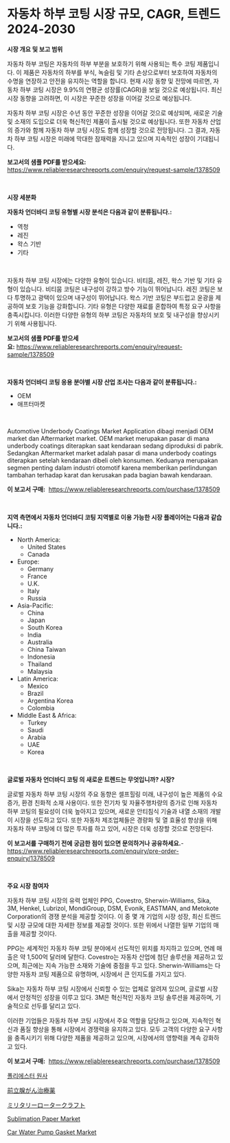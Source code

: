 <p><h1>자동차 하부 코팅 시장 규모, CAGR, 트렌드 2024-2030</h1></p><p><strong>시장 개요 및 보고 범위</strong></p>
<p><p>자동차 하부 코팅은 자동차의 하부 부분을 보호하기 위해 사용되는 특수 코팅 제품입니다. 이 제품은 자동차의 하부를 부식, 녹슬림 및 기타 손상으로부터 보호하여 자동차의 수명을 연장하고 안전을 유지하는 역할을 합니다. 현재 시장 동향 및 전망에 따르면, 자동차 하부 코팅 시장은 9.9%의 연평균 성장률(CAGR)을 보일 것으로 예상됩니다. 최신 시장 동향을 고려하면, 이 시장은 꾸준한 성장을 이어갈 것으로 예상됩니다.</p><p>자동차 하부 코팅 시장은 수년 동안 꾸준한 성장을 이어갈 것으로 예상되며, 새로운 기술 및 소재의 도입으로 더욱 혁신적인 제품이 출시될 것으로 예상됩니다. 또한 자동차 산업의 증가와 함께 자동차 하부 코팅 시장도 함께 성장할 것으로 전망됩니다. 그 결과, 자동차 하부 코팅 시장은 미래에 막대한 잠재력을 지니고 있으며 지속적인 성장이 기대됩니다.</p></p>
<p><strong>보고서의 샘플 PDF를 받으세요:</strong> <a href="https://www.reliableresearchreports.com/enquiry/request-sample/1378509">https://www.reliableresearchreports.com/enquiry/request-sample/1378509</a></p>
<p>&nbsp;</p>
<p><strong>시장 세분화</strong></p>
<p><strong>자동차 언더바디 코팅 유형별 시장 분석은 다음과 같이 분류됩니다.:</strong></p>
<p><ul><li>역청</li><li>레진</li><li>왁스 기반</li><li>기타</li></ul></p>
<p>&nbsp;</p>
<p><p> 자동차 하부 코팅 시장에는 다양한 유형이 있습니다. 비티뭄, 레진, 왁스 기반 및 기타 유형이 있습니다. 비티뭄 코팅은 내구성이 강하고 방수 기능이 뛰어납니다. 레진 코팅은 보다 투명하고 광택이 있으며 내구성이 뛰어납니다. 왁스 기반 코팅은 부드럽고 윤광을 제공하여 보호 기능을 강화합니다. 기타 유형은 다양한 재료를 혼합하여 특정 요구 사항을 충족시킵니다. 이러한 다양한 유형의 하부 코팅은 자동차의 보호 및 내구성을 향상시키기 위해 사용됩니다.</p></p>
<p><strong>보고서의 샘플 PDF를 받으세요:</strong>&nbsp;<a href="https://www.reliableresearchreports.com/enquiry/request-sample/1378509">https://www.reliableresearchreports.com/enquiry/request-sample/1378509</a></p>
<p>&nbsp;</p>
<p><strong> 자동차 언더바디 코팅 응용 분야별 시장 산업 조사는 다음과 같이 분류됩니다.:</strong></p>
<p><ul><li>OEM</li><li>애프터마켓</li></ul></p>
<p>&nbsp;</p>
<p><p>Automotive Underbody Coatings Market Application dibagi menjadi OEM market dan Aftermarket market. OEM market merupakan pasar di mana underbody coatings diterapkan saat kendaraan sedang diproduksi di pabrik. Sedangkan Aftermarket market adalah pasar di mana underbody coatings diterapkan setelah kendaraan dibeli oleh konsumen. Keduanya merupakan segmen penting dalam industri otomotif karena memberikan perlindungan tambahan terhadap karat dan kerusakan pada bagian bawah kendaraan.</p></p>
<p><strong>이 보고서 구매:</strong>&nbsp; <a href="https://www.reliableresearchreports.com/purchase/1378509">https://www.reliableresearchreports.com/purchase/1378509</a></p>
<p>&nbsp;</p>
<p><strong>지역 측면에서 자동차 언더바디 코팅 지역별로 이용 가능한 시장 플레이어는 다음과 같습니다.:</strong></p>
<p><ul>
    <li>
        North America:
        <ul>
            <li>United States</li>
            <li>Canada</li>
        </ul>
    </li>
    <li>
        Europe:
        <ul>
            <li>Germany</li>
            <li>France</li>
            <li>U.K.</li>
            <li>Italy</li>
            <li>Russia</li>
        </ul>
    </li>
    <li>
        Asia-Pacific:
        <ul>
            <li>China</li>
            <li>Japan</li>
            <li>South Korea</li>
            <li>India</li>
            <li>Australia</li>
            <li>China Taiwan</li>
            <li>Indonesia</li>
            <li>Thailand</li>
            <li>Malaysia</li>
        </ul>
    </li>
    <li>
        Latin America:
        <ul>
            <li>Mexico</li>
            <li>Brazil</li>
            <li>Argentina Korea</li>
            <li>Colombia</li>
        </ul>
    </li>
    <li>
        Middle East & Africa:
        <ul>
            <li>Turkey</li>
            <li>Saudi</li>
            <li>Arabia</li>
            <li>UAE</li>
            <li>Korea</li>
        </ul>
    </li>
    </ul></p>
<p>&nbsp;</p>
<p><strong>글로벌 자동차 언더바디 코팅 의 새로운 트렌드는 무엇입니까? 시장?</strong></p>
<p><p>글로벌 자동차 하부 코팅 시장의 주요 동향은 셀프힐링 미래, 내구성이 높은 제품의 수요 증가, 환경 친화적 소재 사용이다. 또한 전기차 및 자율주행차량의 증가로 인해 자동차 하부 코팅의 필요성이 더욱 높아지고 있으며, 새로운 안티침식 기술과 내열 소재의 개발이 시장을 선도하고 있다. 또한 자동차 제조업체들은 경량화 및 열 효율성 향상을 위해 자동차 하부 코팅에 더 많은 투자를 하고 있어, 시장은 더욱 성장할 것으로 전망된다.</p></p>
<p><strong>이 보고서를 구매하기 전에 궁금한 점이 있으면 문의하거나 공유하세요.</strong>- <a href="https://www.reliableresearchreports.com/enquiry/pre-order-enquiry/1378509">https://www.reliableresearchreports.com/enquiry/pre-order-enquiry/1378509</a></p>
<p>&nbsp;</p>
<p><strong>주요 시장 참여자</strong></p>
<p><p>자동차 하부 코팅 시장의 유력 업체인 PPG, Covestro, Sherwin-Williams, Sika, 3M, Henkel, Lubrizol, MondiGroup, DSM, Evonik, EASTMAN, and Metokote Corporation의 경쟁 분석을 제공할 것이다. 이 중 몇 개 기업의 시장 성장, 최신 트렌드 및 시장 규모에 대한 자세한 정보를 제공할 것이다. 또한 위에서 나열한 일부 기업의 매출을 제공할 것이다.</p><p>PPG는 세계적인 자동차 하부 코팅 분야에서 선도적인 위치를 차지하고 있으며, 연례 매출은 약 1,500억 달러에 달한다. Covestro는 자동차 산업에 첨단 솔루션을 제공하고 있으며, 최근에는 지속 가능한 소재와 기술에 중점을 두고 있다. Sherwin-Williams는 다양한 자동차 코팅 제품으로 유명하며, 시장에서 큰 인지도를 가지고 있다. </p><p>Sika는 자동차 하부 코팅 시장에서 신뢰할 수 있는 업체로 알려져 있으며, 글로벌 시장에서 안정적인 성장을 이루고 있다. 3M은 혁신적인 자동차 코팅 솔루션을 제공하며, 기술적으로 선두를 달리고 있다.</p><p>이러한 기업들은 자동차 하부 코팅 시장에서 주요 역할을 담당하고 있으며, 지속적인 혁신과 품질 향상을 통해 시장에서 경쟁력을 유지하고 있다. 모두 고객의 다양한 요구 사항을 충족시키기 위해 다양한 제품을 제공하고 있으며, 시장에서의 영향력을 계속 강화하고 있다.</p></p>
<p><strong>이 보고서 구매:</strong>&nbsp;&nbsp;<a href="https://www.reliableresearchreports.com/purchase/1378509">https://www.reliableresearchreports.com/purchase/1378509</a></p>
<p><p><a href="https://github.com/vsn7qpua81q/Market-Research-Report-List-1/blob/main/75259073680.md">폴리에스터 원사</a></p><p><a href="https://github.com/adcxff01450218/Market-Research-Report-List-1/blob/main/50694214079.md">前立腺がん治療薬</a></p><p><a href="https://github.com/xnljig2898992/Market-Research-Report-List-1/blob/main/29117024078.md">ミリタリーロータークラフト</a></p><p><a href="https://github.com/provorikovar/Market-Research-Report-List-3/blob/main/sublimation-paper-market.md">Sublimation Paper Market</a></p><p><a href="https://florentine-yuzu-f42.notion.site/Insights-into-Car-Water-Pump-Gasket-Market-Size-Analysing-Market-Share-Trends-and-Growth-from-202-ea7007500385450d85c332fe3da359b1">Car Water Pump Gasket Market</a></p></p>
